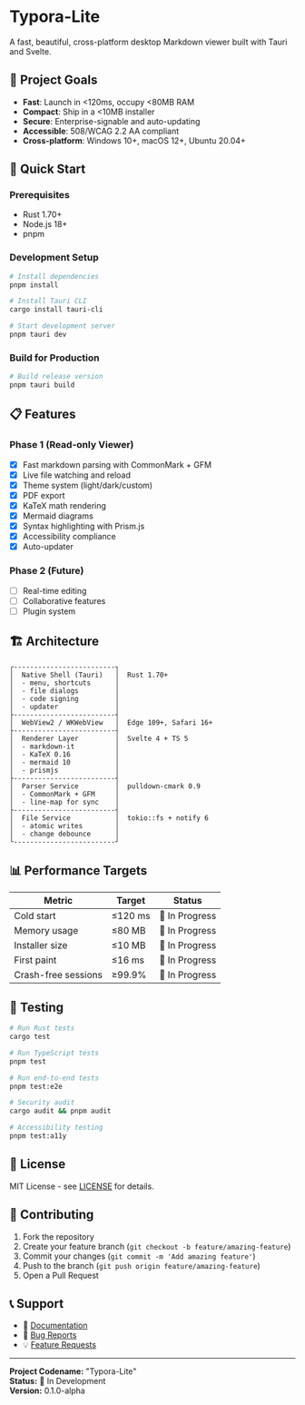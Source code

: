 # Typora-Lite

A fast, beautiful, cross-platform desktop Markdown viewer built with Tauri and Svelte.

## 🎯 Project Goals

- **Fast**: Launch in <120ms, occupy <80MB RAM
- **Compact**: Ship in a <10MB installer
- **Secure**: Enterprise-signable and auto-updating
- **Accessible**: 508/WCAG 2.2 AA compliant
- **Cross-platform**: Windows 10+, macOS 12+, Ubuntu 20.04+

## 🚀 Quick Start

### Prerequisites

- Rust 1.70+
- Node.js 18+
- pnpm

### Development Setup

```bash
# Install dependencies
pnpm install

# Install Tauri CLI
cargo install tauri-cli

# Start development server
pnpm tauri dev
```

### Build for Production

```bash
# Build release version
pnpm tauri build
```

## 📋 Features

### Phase 1 (Read-only Viewer)
- [x] Fast markdown parsing with CommonMark + GFM
- [x] Live file watching and reload
- [x] Theme system (light/dark/custom)
- [x] PDF export
- [x] KaTeX math rendering
- [x] Mermaid diagrams
- [x] Syntax highlighting with Prism.js
- [x] Accessibility compliance
- [x] Auto-updater

### Phase 2 (Future)
- [ ] Real-time editing
- [ ] Collaborative features
- [ ] Plugin system

## 🏗️ Architecture

```
┌-------------------------┐
│  Native Shell (Tauri)   │  Rust 1.70+
│  - menu, shortcuts      │
│  - file dialogs         │
│  - code signing         │
│  - updater              │
├-------------------------┤
│  WebView2 / WKWebView   │  Edge 109+, Safari 16+
├-------------------------┤
│  Renderer Layer         │  Svelte 4 + TS 5
│  - markdown-it          │
│  - KaTeX 0.16           │
│  - mermaid 10           │
│  - prismjs              │
├-------------------------┤
│  Parser Service         │  pulldown-cmark 0.9
│  - CommonMark + GFM     │
│  - line-map for sync    │
├-------------------------┤
│  File Service           │  tokio::fs + notify 6
│  - atomic writes        │
│  - change debounce      │
└-------------------------┘
```

## 📊 Performance Targets

| Metric | Target | Status |
|--------|--------|---------|
| Cold start | ≤120 ms | 🔄 In Progress |
| Memory usage | ≤80 MB | 🔄 In Progress |
| Installer size | ≤10 MB | 🔄 In Progress |
| First paint | ≤16 ms | 🔄 In Progress |
| Crash-free sessions | ≥99.9% | 🔄 In Progress |

## 🧪 Testing

```bash
# Run Rust tests
cargo test

# Run TypeScript tests
pnpm test

# Run end-to-end tests
pnpm test:e2e

# Security audit
cargo audit && pnpm audit

# Accessibility testing
pnpm test:a11y
```

## 📝 License

MIT License - see [LICENSE](LICENSE) for details.

## 🤝 Contributing

1. Fork the repository
2. Create your feature branch (`git checkout -b feature/amazing-feature`)
3. Commit your changes (`git commit -m 'Add amazing feature'`)
4. Push to the branch (`git push origin feature/amazing-feature`)
5. Open a Pull Request

## 📞 Support

- 📖 [Documentation](docs/)
- 🐛 [Bug Reports](https://github.com/your-org/typolite/issues)
- 💡 [Feature Requests](https://github.com/your-org/typolite/discussions)

---

**Project Codename:** "Typora-Lite"  
**Status:** 🚧 In Development  
**Version:** 0.1.0-alpha
